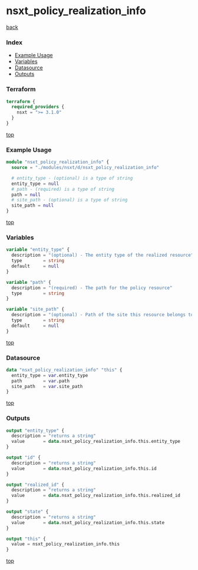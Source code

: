 # nsxt_policy_realization_info

[back](../nsxt.md)

### Index

- [Example Usage](#example-usage)
- [Variables](#variables)
- [Datasource](#datasource)
- [Outputs](#outputs)

### Terraform

```terraform
terraform {
  required_providers {
    nsxt = ">= 3.1.0"
  }
}
```

[top](#index)

### Example Usage

```terraform
module "nsxt_policy_realization_info" {
  source = "./modules/nsxt/d/nsxt_policy_realization_info"

  # entity_type - (optional) is a type of string
  entity_type = null
  # path - (required) is a type of string
  path = null
  # site_path - (optional) is a type of string
  site_path = null
}
```

[top](#index)

### Variables

```terraform
variable "entity_type" {
  description = "(optional) - The entity type of the realized resource"
  type        = string
  default     = null
}

variable "path" {
  description = "(required) - The path for the policy resource"
  type        = string
}

variable "site_path" {
  description = "(optional) - Path of the site this resource belongs to"
  type        = string
  default     = null
}
```

[top](#index)

### Datasource

```terraform
data "nsxt_policy_realization_info" "this" {
  entity_type = var.entity_type
  path        = var.path
  site_path   = var.site_path
}
```

[top](#index)

### Outputs

```terraform
output "entity_type" {
  description = "returns a string"
  value       = data.nsxt_policy_realization_info.this.entity_type
}

output "id" {
  description = "returns a string"
  value       = data.nsxt_policy_realization_info.this.id
}

output "realized_id" {
  description = "returns a string"
  value       = data.nsxt_policy_realization_info.this.realized_id
}

output "state" {
  description = "returns a string"
  value       = data.nsxt_policy_realization_info.this.state
}

output "this" {
  value = nsxt_policy_realization_info.this
}
```

[top](#index)